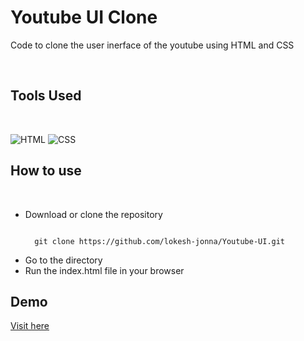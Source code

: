 <h1 id="youtube-ui-clone">Youtube UI Clone</h1>

<p>Code to clone the user inerface of the youtube using HTML and CSS </p>
<br>

<h2 id="tech-stack-used">Tools Used</h2>
<br>

<p><img src="https://img.shields.io/badge/html5%20-%23E34F26.svg?&style=for-the-badge&logo=html5&logoColor=white" alt="HTML">
<img src="https://img.shields.io/badge/css3%20-%231572B6.svg?&style=for-the-badge&logo=css3&logoColor=white" alt="CSS">

<h2 id="how-to-use">How to use</h2>
<br>

<ul>
  <li>Download or clone the repository</li>
<pre><code>
  git clone https://github.com/lokesh-jonna/Youtube-UI.git
</code></pre>
  <li>Go to the directory</li>
  <li>Run the index.html file in your browser</li>
</ul>

<h2>Demo</h2>
<a href="http://youtube-simpleinterface.netlify.app/">Visit here</a>
